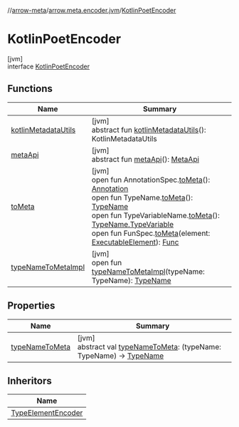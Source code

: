 //[arrow-meta](../../../index.md)/[arrow.meta.encoder.jvm](../index.md)/[KotlinPoetEncoder](index.md)

# KotlinPoetEncoder

[jvm]\
interface [KotlinPoetEncoder](index.md)

## Functions

| Name | Summary |
|---|---|
| [kotlinMetadataUtils](kotlin-metadata-utils.md) | [jvm]<br>abstract fun [kotlinMetadataUtils](kotlin-metadata-utils.md)(): KotlinMetadataUtils |
| [metaApi](meta-api.md) | [jvm]<br>abstract fun [metaApi](meta-api.md)(): [MetaApi](../../arrow.meta.encoder/-meta-api/index.md) |
| [toMeta](to-meta.md) | [jvm]<br>open fun AnnotationSpec.[toMeta](to-meta.md)(): [Annotation](../../arrow.meta.ast/-annotation/index.md)<br>open fun TypeName.[toMeta](to-meta.md)(): [TypeName](../../arrow.meta.ast/-type-name/index.md)<br>open fun TypeVariableName.[toMeta](to-meta.md)(): [TypeName.TypeVariable](../../arrow.meta.ast/-type-name/-type-variable/index.md)<br>open fun FunSpec.[toMeta](to-meta.md)(element: [ExecutableElement](https://docs.oracle.com/javase/8/docs/api/javax/lang/model/element/ExecutableElement.html)): [Func](../../arrow.meta.ast/-func/index.md) |
| [typeNameToMetaImpl](type-name-to-meta-impl.md) | [jvm]<br>open fun [typeNameToMetaImpl](type-name-to-meta-impl.md)(typeName: TypeName): [TypeName](../../arrow.meta.ast/-type-name/index.md) |

## Properties

| Name | Summary |
|---|---|
| [typeNameToMeta](type-name-to-meta.md) | [jvm]<br>abstract val [typeNameToMeta](type-name-to-meta.md): (typeName: TypeName) -&gt; [TypeName](../../arrow.meta.ast/-type-name/index.md) |

## Inheritors

| Name |
|---|
| [TypeElementEncoder](../-type-element-encoder/index.md) |
